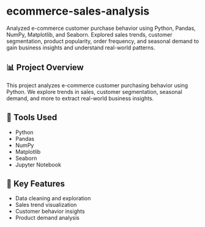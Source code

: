 # ecommerce-sales-analysis
Analyzed e-commerce customer purchase behavior using Python, Pandas, NumPy, Matplotlib, and Seaborn. Explored sales trends, customer segmentation, product popularity, order frequency, and seasonal demand to gain business insights and understand real-world patterns.
## 📊 Project Overview
This project analyzes e-commerce customer purchasing behavior using Python. We explore trends in sales, customer segmentation, seasonal demand, and more to extract real-world business insights.

## 🧰 Tools Used
- Python
- Pandas
- NumPy
- Matplotlib
- Seaborn
- Jupyter Notebook

## 🎯 Key Features
- Data cleaning and exploration
- Sales trend visualization
- Customer behavior insights
- Product demand analysis

